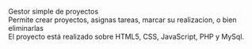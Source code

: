 Gestor simple de proyectos
<br>
Permite crear proyectos, asignas tareas, marcar su realizacion, o bien eliminarlas
<br>
El proyecto está realizado sobre HTML5, CSS, JavaScript, PHP y MySql.
